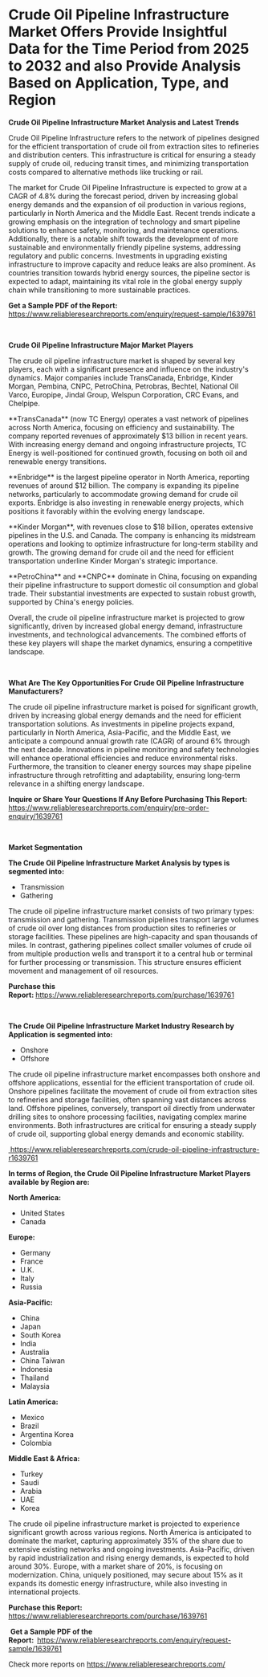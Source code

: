 <p><h1>Crude Oil Pipeline Infrastructure Market Offers Provide Insightful Data for the Time Period from 2025 to 2032 and also Provide Analysis Based on Application, Type, and Region</h1></p><p><strong>Crude Oil Pipeline Infrastructure Market Analysis and Latest Trends</strong></p>
<p><p>Crude Oil Pipeline Infrastructure refers to the network of pipelines designed for the efficient transportation of crude oil from extraction sites to refineries and distribution centers. This infrastructure is critical for ensuring a steady supply of crude oil, reducing transit times, and minimizing transportation costs compared to alternative methods like trucking or rail. </p><p>The market for Crude Oil Pipeline Infrastructure is expected to grow at a CAGR of 4.8% during the forecast period, driven by increasing global energy demands and the expansion of oil production in various regions, particularly in North America and the Middle East. Recent trends indicate a growing emphasis on the integration of technology and smart pipeline solutions to enhance safety, monitoring, and maintenance operations. Additionally, there is a notable shift towards the development of more sustainable and environmentally friendly pipeline systems, addressing regulatory and public concerns. Investments in upgrading existing infrastructure to improve capacity and reduce leaks are also prominent. As countries transition towards hybrid energy sources, the pipeline sector is expected to adapt, maintaining its vital role in the global energy supply chain while transitioning to more sustainable practices.</p></p>
<p><strong>Get a Sample PDF of the Report:&nbsp;</strong> <a href="https://www.reliableresearchreports.com/enquiry/request-sample/1639761?utm_campaign=2655&utm_medium=2&utm_source=Github&utm_content=ia&utm_term=07042025&utm_id=crude-oil-pipeline-infrastructure">https://www.reliableresearchreports.com/enquiry/request-sample/1639761</a></p>
<p>&nbsp;</p>
<p><strong>Crude Oil Pipeline Infrastructure Major Market Players</strong></p>
<p><p>The crude oil pipeline infrastructure market is shaped by several key players, each with a significant presence and influence on the industry's dynamics. Major companies include TransCanada, Enbridge, Kinder Morgan, Pembina, CNPC, PetroChina, Petrobras, Bechtel, National Oil Varco, Europipe, Jindal Group, Welspun Corporation, CRC Evans, and Chelpipe.</p><p>**TransCanada** (now TC Energy) operates a vast network of pipelines across North America, focusing on efficiency and sustainability. The company reported revenues of approximately $13 billion in recent years. With increasing energy demand and ongoing infrastructure projects, TC Energy is well-positioned for continued growth, focusing on both oil and renewable energy transitions.</p><p>**Enbridge** is the largest pipeline operator in North America, reporting revenues of around $12 billion. The company is expanding its pipeline networks, particularly to accommodate growing demand for crude oil exports. Enbridge is also investing in renewable energy projects, which positions it favorably within the evolving energy landscape.</p><p>**Kinder Morgan**, with revenues close to $18 billion, operates extensive pipelines in the U.S. and Canada. The company is enhancing its midstream operations and looking to optimize infrastructure for long-term stability and growth. The growing demand for crude oil and the need for efficient transportation underline Kinder Morgan's strategic importance.</p><p>**PetroChina** and **CNPC** dominate in China, focusing on expanding their pipeline infrastructure to support domestic oil consumption and global trade. Their substantial investments are expected to sustain robust growth, supported by China's energy policies.</p><p>Overall, the crude oil pipeline infrastructure market is projected to grow significantly, driven by increased global energy demand, infrastructure investments, and technological advancements. The combined efforts of these key players will shape the market dynamics, ensuring a competitive landscape.</p></p>
<p>&nbsp;</p>
<p><strong>What Are The Key Opportunities For Crude Oil Pipeline Infrastructure Manufacturers?</strong></p>
<p><p>The crude oil pipeline infrastructure market is poised for significant growth, driven by increasing global energy demands and the need for efficient transportation solutions. As investments in pipeline projects expand, particularly in North America, Asia-Pacific, and the Middle East, we anticipate a compound annual growth rate (CAGR) of around 6% through the next decade. Innovations in pipeline monitoring and safety technologies will enhance operational efficiencies and reduce environmental risks. Furthermore, the transition to cleaner energy sources may shape pipeline infrastructure through retrofitting and adaptability, ensuring long-term relevance in a shifting energy landscape. </p></p>
<p><strong>Inquire or Share Your Questions If Any Before Purchasing This Report:</strong> <a href="https://www.reliableresearchreports.com/enquiry/pre-order-enquiry/1639761?utm_campaign=2655&utm_medium=2&utm_source=Github&utm_content=ia&utm_term=07042025&utm_id=crude-oil-pipeline-infrastructure">https://www.reliableresearchreports.com/enquiry/pre-order-enquiry/1639761</a></p>
<p>&nbsp;</p>
<p><strong>Market Segmentation</strong></p>
<p><strong>The Crude Oil Pipeline Infrastructure Market Analysis by types is segmented into:</strong></p>
<p><ul><li>Transmission</li><li>Gathering</li></ul></p>
<p><p>The crude oil pipeline infrastructure market consists of two primary types: transmission and gathering. Transmission pipelines transport large volumes of crude oil over long distances from production sites to refineries or storage facilities. These pipelines are high-capacity and span thousands of miles. In contrast, gathering pipelines collect smaller volumes of crude oil from multiple production wells and transport it to a central hub or terminal for further processing or transmission. This structure ensures efficient movement and management of oil resources.</p></p>
<p><strong>Purchase this Report:&nbsp;</strong><a href="https://www.reliableresearchreports.com/purchase/1639761?utm_campaign=2655&utm_medium=2&utm_source=Github&utm_content=ia&utm_term=07042025&utm_id=crude-oil-pipeline-infrastructure">https://www.reliableresearchreports.com/purchase/1639761</a></p>
<p>&nbsp;</p>
<p><strong>The Crude Oil Pipeline Infrastructure Market Industry Research by Application is segmented into:</strong></p>
<p><ul><li>Onshore</li><li>Offshore</li></ul></p>
<p><p>The crude oil pipeline infrastructure market encompasses both onshore and offshore applications, essential for the efficient transportation of crude oil. Onshore pipelines facilitate the movement of crude oil from extraction sites to refineries and storage facilities, often spanning vast distances across land. Offshore pipelines, conversely, transport oil directly from underwater drilling sites to onshore processing facilities, navigating complex marine environments. Both infrastructures are critical for ensuring a steady supply of crude oil, supporting global energy demands and economic stability.</p></p>
<p><a href="https://www.reliableresearchreports.com/crude-oil-pipeline-infrastructure-r1639761?utm_campaign=2655&utm_medium=2&utm_source=Github&utm_content=ia&utm_term=07042025&utm_id=crude-oil-pipeline-infrastructure">&nbsp;https://www.reliableresearchreports.com/crude-oil-pipeline-infrastructure-r1639761</a></p>
<p><strong>In terms of Region, the Crude Oil Pipeline Infrastructure Market Players available by Region are:</strong></p>
<p>
    <p> <strong> North America: </strong>
        <ul>
            <li>United States</li>
            <li>Canada</li>
        </ul>
        </p> 
    <p> <strong> Europe: </strong>
        <ul>
            <li>Germany</li>
            <li>France</li>
            <li>U.K.</li>
            <li>Italy</li>
            <li>Russia</li>
        </ul>
        </p> 
    <p> <strong> Asia-Pacific: </strong>
        <ul>
            <li>China</li>
            <li>Japan</li>
            <li>South Korea</li>
            <li>India</li>
            <li>Australia</li>
            <li>China Taiwan</li>
            <li>Indonesia</li>
            <li>Thailand</li>
            <li>Malaysia</li>
        </ul>
        </p> 
    <p> <strong> Latin America: </strong>
        <ul>
            <li>Mexico</li>
            <li>Brazil</li>
            <li>Argentina Korea</li>
            <li>Colombia</li>
        </ul>
        </p> 
    <p> <strong> Middle East & Africa: </strong>
        <ul>
            <li>Turkey</li>
            <li>Saudi</li>
            <li>Arabia</li>
            <li>UAE</li>
            <li>Korea</li>
        </ul>
    </p>
    </p>
<p><p>The crude oil pipeline infrastructure market is projected to experience significant growth across various regions. North America is anticipated to dominate the market, capturing approximately 35% of the share due to extensive existing networks and ongoing investments. Asia-Pacific, driven by rapid industrialization and rising energy demands, is expected to hold around 30%. Europe, with a market share of 20%, is focusing on modernization. China, uniquely positioned, may secure about 15% as it expands its domestic energy infrastructure, while also investing in international projects.</p></p>
<p><strong>Purchase this Report: </strong><a href="https://www.reliableresearchreports.com/purchase/1639761?utm_campaign=2655&utm_medium=2&utm_source=Github&utm_content=ia&utm_term=07042025&utm_id=crude-oil-pipeline-infrastructure">https://www.reliableresearchreports.com/purchase/1639761</a></p>
<p>&nbsp;<strong>Get a Sample PDF of the Report:&nbsp;&nbsp;</strong><a href="https://www.reliableresearchreports.com/enquiry/request-sample/1639761?utm_campaign=2655&utm_medium=2&utm_source=Github&utm_content=ia&utm_term=07042025&utm_id=crude-oil-pipeline-infrastructure">https://www.reliableresearchreports.com/enquiry/request-sample/1639761</a></p>
<p><strong></strong></p>
<p>Check more reports on <a href="https://www.reliableresearchreports.com/?utm_campaign=2655&utm_medium=2&utm_source=Github&utm_content=ia&utm_term=07042025&utm_id=crude-oil-pipeline-infrastructure">https://www.reliableresearchreports.com/</a></p>
